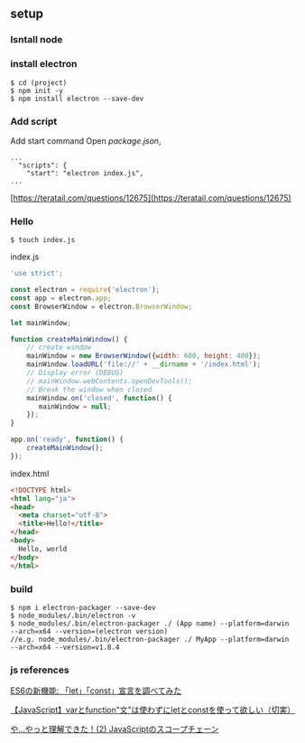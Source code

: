 ## setup

### Isntall node

### install electron
```
$ cd (project)
$ npm init -y
$ npm install electron --save-dev
```

### Add script
Add start command
Open *package.json*,
```
...
  "scripts": {
    "start": "electron index.js",
...
```
[https://teratail.com/questions/12675](https://teratail.com/questions/12675)

### Hello
```
$ touch index.js
```

index.js

```js
'use strict';

const electron = require('electron');
const app = electron.app;
const BrowserWindow = electron.BrowserWindow;

let mainWindow;

function createMainWindow() {
    // create window
    mainWindow = new BrowserWindow({width: 600, height: 400});
    mainWindow.loadURL('file://' + __dirname + '/index.html');
    // Display error (DEBUG)
    // mainWindow.webContents.openDevTools();
    // Break the window when closed
    mainWindow.on('closed', function() {
       mainWindow = null;
    });
}

app.on('ready', function() {
    createMainWindow();
});
```

index.html

```html
<!DOCTYPE html>
<html lang="ja">
<head>
  <meta charset="utf-8">
  <title>Hello!</title>
</head>
<body>
  Hello, world
</body>
</html>
```


### build

```
$ npm i electron-packager --save-dev
$ node_modules/.bin/electron -v
$ node_modules/.bin/electron-packager ./ (App name) --platform=darwin --arch=x64 --version=(electron version)
//e.g. node_modules/.bin/electron-packager ./ MyApp --platform=darwin --arch=x64 --version=v1.8.4
```

### js references
[ES6の新機能: 「let」「const」宣言を調べてみた](https://qiita.com/niisan-tokyo/items/bacb5ed98ea10831eeba)

[【JavaScript】varとfunction"文"は使わずにletとconstを使って欲しい（切実）](https://qiita.com/mejileben/items/b8502173216aebae8d36)

[や...やっと理解できた！(2) JavaScriptのスコープチェーン](http://maeharin.hatenablog.com/entry/20130313/javascript_scopechain)